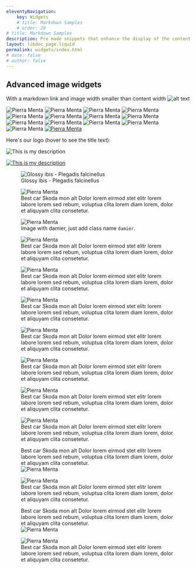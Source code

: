 ```yaml
---
eleventyNavigation:
    key: Widgets
    # title: Markdown Samples
    # order: 20
# title: Markdown Samples
description: Pre made snippets that enhance the display of the content
layout: libdoc_page.liquid
permalink: widgets/index.html
# date: false
# author: false
---
```



## Advanced image widgets

With a markdown link and image width smaller than content width <img src="/favicon.png" alt="alt text">

<img src="/content/medias/gypaetus-barbatus-peisey.png" alt="Pierra Menta">

<img src="/content/medias/gypaetus-barbatus-peisey.png" alt="Pierra Menta" class="rounded-corners">

<img src="/content/medias/gypaetus-barbatus-peisey.png" alt="Pierra Menta" class="long-shadow">

<img src="/content/medias/gypaetus-barbatus-peisey.png" alt="Pierra Menta" class="filter-long-shadow">

<img src="/content/medias/gypaetus-barbatus-peisey.png" alt="Pierra Menta" class="wide" eleventy:widths="1400,2800">

<img src="/content/medias/pierra-menta.jpg" alt="Pierra Menta" class="light">

<img src="/content/medias/pierra-menta.jpg" alt="Pierra Menta" class="dark">

<img src="/content/medias/pierra-menta.jpg" alt="Pierra Menta" class="damier">

<img src="/content/medias/pierra-menta.jpg" alt="Pierra Menta" class="rounded-corners">

<img src="/content/medias/pierra-menta.jpg" alt="Pierra Menta" class="long-shadow">

<img src="/content/medias/pierra-menta.jpg" alt="Pierra Menta" class="filter-long-shadow">

<img src="/content/medias/pierra-menta.jpg" alt="Pierra Menta" class="wide" eleventy:widths="1400,2800">

<img src="/content/medias/pierra-menta.jpg" alt="Pierra Menta" class="rounded-corners long-shadow wide" eleventy:widths="1400,2800">

<a href="/content/examples/example-2.md">
  <img src="/content/medias/pierra-menta.jpg" alt="Pierra Menta">
</a>

Here's our logo (hover to see the title text):

<img src="/content/medias/pierra-menta.jpg" alt="This is my description">

<a href="bricss.md"><img src="/content/medias/pierra-menta.jpg" alt="This is my description"></a>


<figure class="rounded-corners long-shadow wide">
  <img src="/content/medias/glossy-ibis-plegadis-falcinellus.svg" alt="Glossy ibis - Plegadis falcinellus">
  <figcaption>Glossy ibis - Plegadis falcinellus</figcaption>
</figure>


<figure>
  <img src="/content/medias/pierra-menta.jpg" alt="Pierra Menta">
  <figcaption>Best car Skoda mon alt Dolor lorem eirmod stet elitr lorem labore lorem sed rebum, voluptua clita lorem diam lorem, dolor et aliquyam clita consetetur.</figcaption>
</figure>

<figure class="damier">
  <img src="/content/medias/pierra-menta.jpg" alt="Pierra Menta">
  <figcaption>Image with damier, just add class name <code>damier</code>.</figcaption>
</figure>

<figure class="dark">
  <img src="/content/medias/pierra-menta.jpg" alt="Pierra Menta">
  <figcaption>Best car Skoda mon alt Dolor lorem eirmod stet elitr lorem labore lorem sed rebum, voluptua clita lorem diam lorem, dolor et aliquyam clita consetetur.</figcaption>
</figure>

<figure class="dark damier">
  <img src="/content/medias/pierra-menta.jpg" alt="Pierra Menta">
  <figcaption>Best car Skoda mon alt Dolor lorem eirmod stet elitr lorem labore lorem sed rebum, voluptua clita lorem diam lorem, dolor et aliquyam clita consetetur.</figcaption>
</figure>

<figure>
  <img src="/content/medias/pierra-menta.jpg" alt="Pierra Menta">
  <figcaption>Best car Skoda mon alt Dolor lorem eirmod stet elitr lorem labore lorem sed rebum, voluptua clita lorem diam lorem, dolor et aliquyam clita consetetur.</figcaption>
</figure>

<figure class="rounded-corners">
  <img src="/content/medias/pierra-menta.jpg" alt="Pierra Menta">
  <figcaption>Best car Skoda mon alt Dolor lorem eirmod stet elitr lorem labore lorem sed rebum, voluptua clita lorem diam lorem, dolor et aliquyam clita consetetur.</figcaption>
</figure>

<figure class="long-shadow">
  <img src="/content/medias/pierra-menta.jpg" alt="Pierra Menta">
  <figcaption>Best car Skoda mon alt Dolor lorem eirmod stet elitr lorem labore lorem sed rebum, voluptua clita lorem diam lorem, dolor et aliquyam clita consetetur.</figcaption>
</figure>

<figure class="rounded-corners long-shadow">
  <img src="/content/medias/pierra-menta.jpg" alt="Pierra Menta">
  <figcaption>Best car Skoda mon alt Dolor lorem eirmod stet elitr lorem labore lorem sed rebum, voluptua clita lorem diam lorem, dolor et aliquyam clita consetetur.</figcaption>
</figure>

<figure class="rounded-corners long-shadow wide">
  <img src="/content/medias/pierra-menta.jpg" alt="Pierra Menta" eleventy:widths="1400,2800">
  <figcaption>Best car Skoda mon alt Dolor lorem eirmod stet elitr lorem labore lorem sed rebum, voluptua clita lorem diam lorem, dolor et aliquyam clita consetetur.</figcaption>
</figure>

<figure class="rounded-corners damier">
  <figcaption>Best car Skoda mon alt Dolor lorem eirmod stet elitr lorem labore lorem sed rebum, voluptua clita lorem diam lorem, dolor et aliquyam clita consetetur.</figcaption>
  <img src="/content/medias/pierra-menta.jpg" alt="Pierra Menta">
</figure>

<figure class="rounded-corners damier">
  <img src="/content/medias/pierra-menta.jpg" alt="Pierra Menta">
  <figcaption>Best car Skoda mon alt Dolor lorem eirmod stet elitr lorem labore lorem sed rebum, voluptua clita lorem diam lorem, dolor et aliquyam clita consetetur.</figcaption>
</figure>

<figure class="rounded-corners damier dark">
  <figcaption>Best car Skoda mon alt Dolor lorem eirmod stet elitr lorem labore lorem sed rebum, voluptua clita lorem diam lorem, dolor et aliquyam clita consetetur.</figcaption>
  <img src="/content/medias/pierra-menta.jpg" alt="Pierra Menta">
</figure>

<figure class="rounded-corners damier dark">
  <img src="/content/medias/pierra-menta.jpg" alt="Pierra Menta">
  <figcaption>Best car Skoda mon alt Dolor lorem eirmod stet elitr lorem labore lorem sed rebum, voluptua clita lorem diam lorem, dolor et aliquyam clita consetetur.</figcaption>
</figure>

